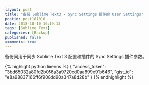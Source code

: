 ```yaml
---
layout: post
title: "备份 Sublime Text3 - Sync Settings 插件的 User Settings"
postid: post181010
date: 2018-10-10 16:19:13
tags: [Sublime Text]
categories: [Backup]
published: false
comments: true
---
```


备份同用于同步 Sublime Text 3 配置和插件的 Sync Settings 插件参数。

{% highlight python linenos %}
{
    "access_token": "3bd65032a80fd2b056a3a9720cd0aa899e91b646",
    "gist_id": "e8a98837166ff6f908dd90a347a8d28b"
}
{% endhighlight %}